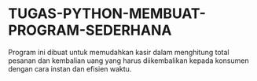# TUGAS-PYTHON-MEMBUAT-PROGRAM-SEDERHANA
Program ini dibuat untuk memudahkan kasir dalam menghitung total pesanan dan kembalian uang yang harus diikembalikan kepada konsumen dengan cara instan dan efisien waktu.
